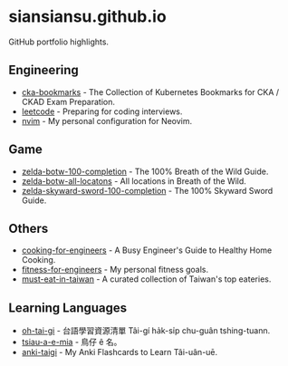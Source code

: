# siansiansu.github.io

GitHub portfolio highlights.

## Engineering

- [cka-bookmarks](https://github.com/siansiansu/cka-bookmarks) - The Collection of Kubernetes Bookmarks for CKA / CKAD Exam Preparation.
- [leetcode](https://github.com/siansiansu/leetcode) - Preparing for coding interviews.
- [nvim](https://github.com/siansiansu/nvim) - My personal configuration for Neovim.

## Game

- [zelda-botw-100-completion](https://github.com/siansiansu/zelda-botw-100-completion) - The 100% Breath of the Wild Guide.
- [zelda-botw-all-locatons](https://github.com/siansiansu/zelda-botw-all-locatons) - All locations in Breath of the Wild.
- [zelda-skyward-sword-100-completion](https://github.com/siansiansu/zelda-skyward-sword-100-completion) - The 100% Skyward Sword Guide.

## Others

- [cooking-for-engineers](https://github.com/siansiansu/cooking-for-engineers) - A Busy Engineer's Guide to Healthy Home Cooking.
- [fitness-for-engineers](https://github.com/siansiansu/fitness-for-engineers) - My personal fitness goals.
- [must-eat-in-taiwan](https://github.com/siansiansu/must-eat-in-taiwan) - A curated collection of Taiwan's top eateries.

## Learning Languages

- [oh-tai-gi](https://github.com/siansiansu/oh-tai-gi) - 台語學習資源清單 Tâi-gí ha̍k-si̍p chu-guân tshing-tuann.
- [tsiau-a-e-mia](https://github.com/siansiansu/tsiau-a-e-mia) - 鳥仔 ê 名。
- [anki-taigi](https://github.com/siansiansu/anki-taigi) - My Anki Flashcards to Learn Tâi-uân-uē.